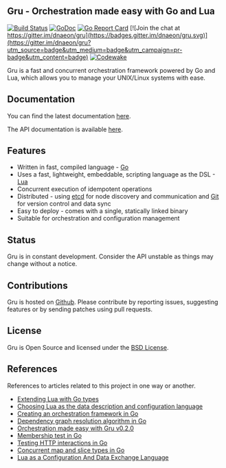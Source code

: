 ## Gru - Orchestration made easy with Go and Lua

[![Build Status](https://travis-ci.org/dnaeon/gru.svg)](https://travis-ci.org/dnaeon/gru)
[![GoDoc](https://godoc.org/github.com/dnaeon/gru?status.svg)](https://godoc.org/github.com/dnaeon/gru)
[![Go Report Card](https://goreportcard.com/badge/github.com/dnaeon/gru)](https://goreportcard.com/report/github.com/dnaeon/gru)
[![Join the chat at https://gitter.im/dnaeon/gru](https://badges.gitter.im/dnaeon/gru.svg)](https://gitter.im/dnaeon/gru?utm_source=badge&utm_medium=badge&utm_campaign=pr-badge&utm_content=badge)
[![Codewake](https://www.codewake.com/badges/ask_question.svg)](https://www.codewake.com/p/gru)

Gru is a fast and concurrent orchestration framework powered
by Go and Lua, which allows you to manage your UNIX/Linux systems
with ease.

## Documentation

You can find the latest documentation [here](docs/).

The API documentation is available [here](https://godoc.org/github.com/dnaeon/gru).

## Features

* Written in fast, compiled language - [Go](https://golang.org/)
* Uses a fast, lightweight, embeddable, scripting
  language as the DSL - [Lua](https://www.lua.org/)
* Concurrent execution of idempotent operations
* Distributed - using [etcd](https://github.com/coreos/etcd) for node
  discovery and communication and
  [Git](https://git-scm.com/) for version control and data sync
* Easy to deploy - comes with a single, statically linked binary
* Suitable for orchestration and configuration management

## Status

Gru is in constant development. Consider the API unstable as
things may change without a notice.

## Contributions

Gru is hosted on [Github](https://github.com/dnaeon/gru).
Please contribute by reporting issues, suggesting features or by
sending patches using pull requests.

## License

Gru is Open Source and licensed under the
[BSD License](http://opensource.org/licenses/BSD-2-Clause).

## References

References to articles related to this project in one way or another.

* [Extending Lua with Go types](http://dnaeon.github.io/extending-lua-with-go-types/)
* [Choosing Lua as the data description and configuration language](http://dnaeon.github.io/choosing-lua-as-the-ddl-and-config-language/)
* [Creating an orchestration framework in Go](http://dnaeon.github.io/gru-orchestration-framework/)
* [Dependency graph resolution algorithm in Go](http://dnaeon.github.io/dependency-graph-resolution-algorithm-in-go/)
* [Orchestration made easy with Gru v0.2.0](http://dnaeon.github.io/orchestration-made-easy-with-gru-v0.2.0/)
* [Membership test in Go](http://dnaeon.github.io/membership-test-in-go/)
* [Testing HTTP interactions in Go](http://dnaeon.github.io/testing-http-interactions-in-go/)
* [Concurrent map and slice types in Go](http://dnaeon.github.io/concurrent-maps-and-slices-in-go/)
* [Lua as a Configuration And Data Exchange Language](https://www.netbsd.org/~mbalmer/lua/lua_config.pdf)
